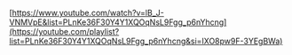 [https://www.youtube.com/watch?v=lB_J-VNMVpE&list=PLnKe36F30Y4Y1XQOqNsL9Fgg_p6nYhcng](https://youtube.com/playlist?list=PLnKe36F30Y4Y1XQOqNsL9Fgg_p6nYhcng&si=IXO8pw9F-3YEgBWa)

